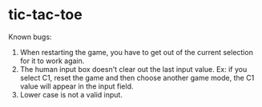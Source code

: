 # tic-tac-toe
Known bugs:

1. When restarting the game, you have to get out of the current selection for it to work again.
2. The human input box doesn't clear out the last input value. Ex: if you select C1, reset the game and then choose another game mode, the C1 value will appear in the input field.
3. Lower case is not a valid input.